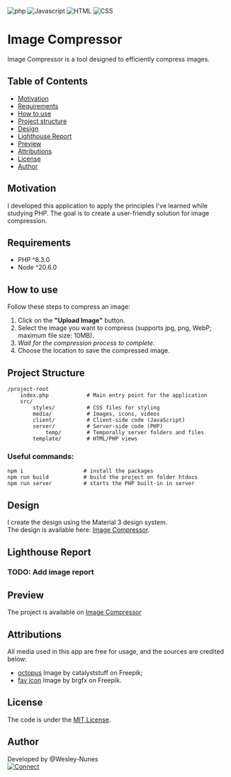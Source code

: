 ![php](https://img.shields.io/badge/php-fff?style=for-the-badge&logo=php&logoColor=4f5b93 "php")
![Javascript](https://img.shields.io/badge/JavaScript-F7DF1E?style=for-the-badge&logo=javascript&logoColor=black "Javascript")
![HTML](https://img.shields.io/badge/HTML-e34c26?style=for-the-badge&logo=html5&logoColor=black "HTML")
![CSS](https://img.shields.io/badge/CSS-264de4?style=for-the-badge&logo=css3&logoColor=black "CSS")

# Image Compressor

Image Compressor is a tool designed to efficiently compress images.

## Table of Contents

- [Motivation](#motivation)
- [Requirements](#requirements)
- [How to use](#how-to-use)
- [Project structure](#project-structure)
- [Design](#design)
- [Lighthouse Report](#lighthouse-report)
- [Preview](#preview)
- [Attributions](#attributions)
- [License](#license)
- [Author](#author)

## <a name="motivation"></a>Motivation

I developed this application to apply the principles I've learned while studying PHP. The goal is to create a user-friendly solution for image compression.

## <a name="requirements"></a>Requirements

- PHP ^8.3.0
- Node ^20.6.0

## <a name="how-to-use"></a>How to use

Follow these steps to compress an image:

1. Click on the **"Upload Image"** button.
2. Select the image you want to compress (supports jpg, png, WebP; maximum file size: 10MB).
3. _Wait for the compression process to complete._
4. Choose the location to save the compressed image.

## <a name="project-structure"></a>Project Structure

```
/project-root
    index.php            # Main entry point for the application
    src/
        styles/          # CSS files for styling
        media/           # Images, icons, videos
        client/          # Client-side code (JavaScript)
        server/          # Server-side code (PHP)
            temp/        # Temporally server folders and files
        template/        # HTML/PHP views
```

### Useful commands:

```
npm i                   # install the packages
npm run build           # build the project on folder htdocs
npm run server          # starts the PHP built-in in server
```

## <a name="design"></a>Design

I create the design using the Material 3 design system.  
The design is available here: [Image Compressor](https://www.figma.com/file/LVjL0KETlSy8WoqwpKzPIt/Image-Compressor?type=design&node-id=0%3A1&mode=design&t=w8Y4N3hv68IHBA1H-1).

## <a name="#lighthouse-report"></a>Lighthouse Report

### TODO: Add image report

## <a name="preview"></a>Preview

The project is available on [Image Compressor](https://image-compressor.rf.gd/?i=1)

## <a name="attributions"></a>Attributions

All media used in this app are free for usage, and the sources are credited below:

- [octopus]("https://www.freepik.com/free-vector/cute-octopus-courier-holding-package-box-cartoon-vector-icon-illustration-animal-business-icon-concept-isolated-premium-vector-flat-cartoon-style_20340771.htm#page=2&query=cartoon%20octopus&position=20&from_view=search&track=ais&uuid=72e3dcf6-b9b6-4a30-888c-f3533a87547f") Image by catalyststuff on Freepik;
- [fav icon]("https://www.freepik.com/free-vector/sticker-design-with-empty-box-closed-isolated_18184239.htm#query=package&position=4&from_view=search&track=sph&uuid=f4570466-bcf0-4125-a932-3cf513adbe11) Image by brgfx on Freepik.

## <a name="license"></a>License

The code is under the [MIT License](./LICENSE).

## <a name="author"></a>Author

Developed by @Wesley-Nunes  
[![Connect](https://img.shields.io/badge/-Connect-blue?style=flat-square&logo=Linkedin&logoColor=white&link=https://www.linkedin.com/in/dev-wesley-nunes/)](https://www.linkedin.com/in/dev-wesley-nunes/)
